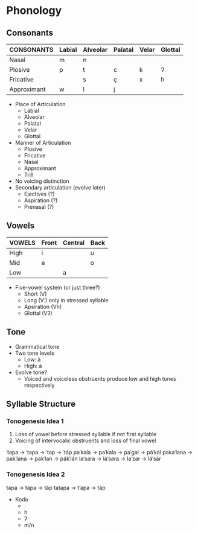 # Phonology

## Consonants

| CONSONANTS  | Labial | Alveolar | Palatal | Velar | Glottal |
|---          |---     |---       |---      |---    |---      |
| Nasal       | m      | n        |         |       |         |
| Plosive     | p      | t        | c       | k     | ʔ       |
| Fricative   |        | s        | ç       | x     | h       |
| Approximant | w      | l        | j       |       |         |

- Place of Articulation
    - Labial
    - Alveolar
    - Palatal
    - Velar
    - Glottal
- Manner of Articulation
    - Plosive
    - Fricative
    - Nasal
    - Approximant
    - Trill
- No voicing distinction
- Secondary articulation (evolve later)
    - Ejectives (?)
    - Aspiration (?)
    - Prenasal (?)

## Vowels

| VOWELS | Front | Central | Back |
|---     |---    |---      |---   |
| High   | i     |         | u    |
| Mid    | e     |         | o    |
| Low    |       | a       |      |

- Five-vowel system (or just three?)
    - Short (V)
    - Long (Vː) only in stressed syllable
    - Apsiration (Vh)
    - Glottal (Vʔ)

## Tone

- Grammatical tone
- Two tone levels
    - Low:  à
    - High: á
- Evolve tone?
    - Voiced and voiceless obstruents produce low and high tones respectively

## Syllable Structure

### Tonogenesis Idea 1

1. Loss of vowel before stressed syllable if not first syllable
1. Voicing of intervocalic obstruents and loss of final vowel

ˈtapa     → ˈtapa    → ˈtap    → ˈtáp
paˈkala   → paˈkala  → paˈgal  → páˈkàl
pakaˈlana → pakˈlana → pakˈlan → pákˈlán
laˈsara   → laˈsara  → laˈzar  → láˈsàr

### Tonogenesis Idea 2

tapa   → tapa  → táp
tatapa → tʼapa → tàp

- Koda
    - ː
    - h
    - ʔ
    - m/n

